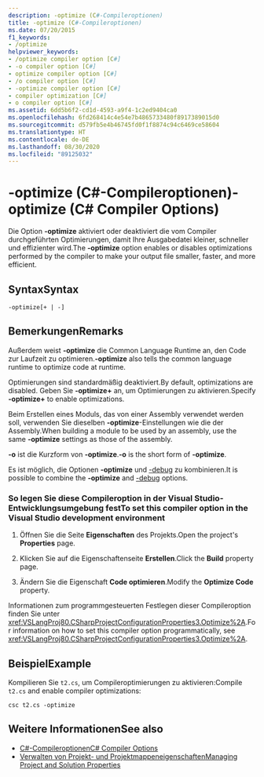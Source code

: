 ```yaml
---
description: -optimize (C#-Compileroptionen)
title: -optimize (C#-Compileroptionen)
ms.date: 07/20/2015
f1_keywords:
- /optimize
helpviewer_keywords:
- /optimize compiler option [C#]
- -o compiler option [C#]
- optimize compiler option [C#]
- /o compiler option [C#]
- -optimize compiler option [C#]
- compiler optimization [C#]
- o compiler option [C#]
ms.assetid: 6dd5b6f2-cd1d-4593-a9f4-1c2ed9404ca0
ms.openlocfilehash: 6fd268414c4e54e7b4865733480f8917389015d0
ms.sourcegitcommit: d579fb5e4b46745fd0f1f8874c94c6469ce58604
ms.translationtype: HT
ms.contentlocale: de-DE
ms.lasthandoff: 08/30/2020
ms.locfileid: "89125032"
---
```

# <a name="-optimize-c-compiler-options"></a><span data-ttu-id="4bbe9-103">-optimize (C#-Compileroptionen)</span><span class="sxs-lookup"><span data-stu-id="4bbe9-103">-optimize (C# Compiler Options)</span></span>
<span data-ttu-id="4bbe9-104">Die Option **-optimize** aktiviert oder deaktiviert die vom Compiler durchgeführten Optimierungen, damit Ihre Ausgabedatei kleiner, schneller und effizienter wird.</span><span class="sxs-lookup"><span data-stu-id="4bbe9-104">The **-optimize** option enables or disables optimizations performed by the compiler to make your output file smaller, faster, and more efficient.</span></span>  
  
## <a name="syntax"></a><span data-ttu-id="4bbe9-105">Syntax</span><span class="sxs-lookup"><span data-stu-id="4bbe9-105">Syntax</span></span>  
  
```console  
-optimize[+ | -]  
```  
  
## <a name="remarks"></a><span data-ttu-id="4bbe9-106">Bemerkungen</span><span class="sxs-lookup"><span data-stu-id="4bbe9-106">Remarks</span></span>  
 <span data-ttu-id="4bbe9-107">Außerdem weist **-optimize** die Common Language Runtime an, den Code zur Laufzeit zu optimieren.</span><span class="sxs-lookup"><span data-stu-id="4bbe9-107">**-optimize** also tells the common language runtime to optimize code at runtime.</span></span>  
  
 <span data-ttu-id="4bbe9-108">Optimierungen sind standardmäßig deaktiviert.</span><span class="sxs-lookup"><span data-stu-id="4bbe9-108">By default, optimizations are disabled.</span></span> <span data-ttu-id="4bbe9-109">Geben Sie **-optimize+** an, um Optimierungen zu aktivieren.</span><span class="sxs-lookup"><span data-stu-id="4bbe9-109">Specify **-optimize+** to enable optimizations.</span></span>  
  
 <span data-ttu-id="4bbe9-110">Beim Erstellen eines Moduls, das von einer Assembly verwendet werden soll, verwenden Sie dieselben **-optimize**-Einstellungen wie die der Assembly.</span><span class="sxs-lookup"><span data-stu-id="4bbe9-110">When building a module to be used by an assembly, use the same **-optimize** settings as those of the assembly.</span></span>  
  
 <span data-ttu-id="4bbe9-111">**-o** ist die Kurzform von **-optimize**.</span><span class="sxs-lookup"><span data-stu-id="4bbe9-111">**-o** is the short form of **-optimize**.</span></span>  
  
 <span data-ttu-id="4bbe9-112">Es ist möglich, die Optionen **-optimize** und [-debug](./debug-compiler-option.md) zu kombinieren.</span><span class="sxs-lookup"><span data-stu-id="4bbe9-112">It is possible to combine the **-optimize** and [-debug](./debug-compiler-option.md) options.</span></span>  
  
### <a name="to-set-this-compiler-option-in-the-visual-studio-development-environment"></a><span data-ttu-id="4bbe9-113">So legen Sie diese Compileroption in der Visual Studio-Entwicklungsumgebung fest</span><span class="sxs-lookup"><span data-stu-id="4bbe9-113">To set this compiler option in the Visual Studio development environment</span></span>  
  
1. <span data-ttu-id="4bbe9-114">Öffnen Sie die Seite **Eigenschaften** des Projekts.</span><span class="sxs-lookup"><span data-stu-id="4bbe9-114">Open the project's **Properties** page.</span></span>  
  
2. <span data-ttu-id="4bbe9-115">Klicken Sie auf die Eigenschaftenseite **Erstellen**.</span><span class="sxs-lookup"><span data-stu-id="4bbe9-115">Click the **Build** property page.</span></span>  
  
3. <span data-ttu-id="4bbe9-116">Ändern Sie die Eigenschaft **Code optimieren**.</span><span class="sxs-lookup"><span data-stu-id="4bbe9-116">Modify the **Optimize Code** property.</span></span>  
  
 <span data-ttu-id="4bbe9-117">Informationen zum programmgesteuerten Festlegen dieser Compileroption finden Sie unter <xref:VSLangProj80.CSharpProjectConfigurationProperties3.Optimize%2A>.</span><span class="sxs-lookup"><span data-stu-id="4bbe9-117">For information on how to set this compiler option programmatically, see <xref:VSLangProj80.CSharpProjectConfigurationProperties3.Optimize%2A>.</span></span>  
  
## <a name="example"></a><span data-ttu-id="4bbe9-118">Beispiel</span><span class="sxs-lookup"><span data-stu-id="4bbe9-118">Example</span></span>  
 <span data-ttu-id="4bbe9-119">Kompilieren Sie `t2.cs`, um Compileroptimierungen zu aktivieren:</span><span class="sxs-lookup"><span data-stu-id="4bbe9-119">Compile `t2.cs` and enable compiler optimizations:</span></span>  
  
```console  
csc t2.cs -optimize  
```  
  
## <a name="see-also"></a><span data-ttu-id="4bbe9-120">Weitere Informationen</span><span class="sxs-lookup"><span data-stu-id="4bbe9-120">See also</span></span>

- [<span data-ttu-id="4bbe9-121">C#-Compileroptionen</span><span class="sxs-lookup"><span data-stu-id="4bbe9-121">C# Compiler Options</span></span>](./index.md)
- [<span data-ttu-id="4bbe9-122">Verwalten von Projekt- und Projektmappeneigenschaften</span><span class="sxs-lookup"><span data-stu-id="4bbe9-122">Managing Project and Solution Properties</span></span>](/visualstudio/ide/managing-project-and-solution-properties)
